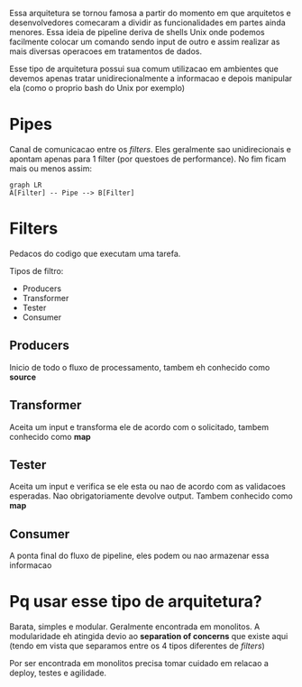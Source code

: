 Essa arquitetura se tornou famosa a partir do momento em que arquitetos e desenvolvedores comecaram a dividir as funcionalidades em partes ainda menores. Essa ideia de pipeline deriva de shells Unix onde podemos facilmente colocar um comando sendo input de outro e assim realizar as mais diversas operacoes em tratamentos de dados.

Esse tipo de arquitetura possui sua comum utilizacao em ambientes que devemos apenas tratar unidirecionalmente a informacao e depois manipular ela (como o proprio bash do Unix por exemplo)

# Pipes
Canal de comunicacao entre os _filters_. Eles geralmente sao unidirecionais e apontam apenas para 1 filter (por questoes de performance). No fim ficam mais ou menos assim:

```mermaid
graph LR
A[Filter] -- Pipe --> B[Filter]
```

# Filters
Pedacos do codigo que executam uma tarefa.

Tipos de filtro:
- Producers
- Transformer
- Tester
- Consumer

## Producers
Inicio de todo o fluxo de processamento, tambem eh conhecido como **source**

## Transformer
Aceita um input e transforma ele de acordo com o solicitado, tambem conhecido como **map**

## Tester
Aceita um input e verifica se ele esta ou nao de acordo com as validacoes esperadas. Nao obrigatoriamente devolve output. Tambem conhecido como **map**

## Consumer
A ponta final do fluxo de pipeline, eles podem ou nao armazenar essa informacao

# Pq usar esse tipo de arquitetura?
Barata, simples e modular. Geralmente encontrada em monolitos. A modularidade eh atingida devio ao **separation of concerns** que existe aqui (tendo em vista que separamos entre os 4 tipos diferentes de _filters_)

Por ser encontrada em monolitos precisa tomar cuidado em relacao a deploy, testes e agilidade.